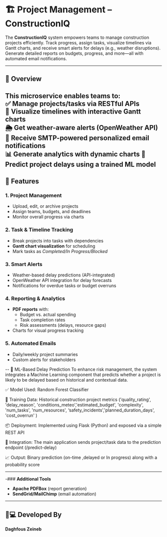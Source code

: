# 🏗️ Project Management – ConstructionIQ

The **ConstructionIQ** system empowers teams to manage construction projects efficiently. Track progress, assign tasks, visualize timelines via Gantt charts, and receive smart alerts for delays (e.g., weather disruptions). Generate detailed reports on budgets, progress, and more—all with automated email notifications.

---

## 🚀 **Overview**
This microservice enables teams to:  
✅ **Manage projects/tasks** via RESTful APIs  
📅 **Visualize timelines** with interactive Gantt charts  
🌦️ Get **weather-aware alerts** (OpenWeather API)  
📧 Receive **SMTP-powered personalized email notifications**  
📊 Generate analytics with dynamic charts
🤖 Predict project delays using a trained ML model
---

## 🧠 **Features**

### 1. **Project Management**
- Upload, edit, or archive projects
- Assign teams, budgets, and deadlines
- Monitor overall progress via charts

### 2. **Task & Timeline Tracking**
- Break projects into tasks with dependencies
- **Gantt chart visualization** for scheduling
- Mark tasks as *Completed/In Progress/Blocked*

### 3. **Smart Alerts**
- Weather-based delay predictions (API-integrated)
- OpenWeather API integration for delay forecasts
- Notifications for overdue tasks or budget overruns

### 4. **Reporting & Analytics**
- **PDF reports** with:
    - Budget vs. actual spending
    - Task completion rates
    - Risk assessments (delays, resource gaps)
- Charts for visual progress tracking

### 5. **Automated Emails**
- Daily/weekly project summaries
- Custom alerts for stakeholders

--
🤖 ML-Based Delay Prediction
To enhance risk management, the system integrates a Machine Learning component that predicts whether a project is likely to be delayed based on historical and contextual data.

✅ Model Used: Random Forest Classifier

🧠 Training Data: Historical construction project metrics ('quality_rating', 'delay_reason', 'conditions_meteo','estimated_budget', 'complexity',   'num_tasks', 'num_resources', ‘safety_incidents','planned_duration_days', 'cost_overrun' )

📦 Deployment: Implemented using Flask (Python) and exposed via a simple REST API

🔗 Integration: The main application sends project/task data to the prediction endpoint (/predict-delay)

📈 Output: Binary prediction (on-time ,delayed or In progress) along with a probability score

---
-### **Additional Tools**
- **Apache PDFBox** (report generation)
- **SendGrid/MailChimp** (email automation)

---
## 🧑💻 **Developed By**
**Daghfous Zeineb**  

